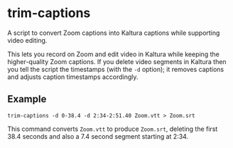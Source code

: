 # trim-captions
A script to convert Zoom captions into Kaltura captions while supporting video editing.

This lets you record on Zoom and edit video in Kaltura while keeping the higher-quality Zoom captions. If you delete video segments in Kaltura then you tell the script the timestamps (with the `-d` option); it removes captions and adjusts caption timestamps accordingly.

## Example

```
trim-captions -d 0-38.4 -d 2:34-2:51.40 Zoom.vtt > Zoom.srt
```

This command converts `Zoom.vtt` to produce `Zoom.srt`, deleting the first 38.4 seconds and also a 7.4 second segment starting at 2:34.
